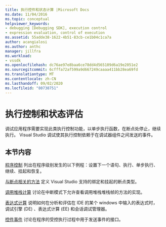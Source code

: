 ```yaml
---
title: 执行控件和状态计算 |Microsoft Docs
ms.date: 11/04/2016
ms.topic: conceptual
helpviewer_keywords:
- debugging [Debugging SDK], execution control
- expression evaluation, control of execution
ms.assetid: 55adde38-1622-4b51-83cb-ce1b04c1ca7a
author: acangialosi
ms.author: anthc
manager: jillfra
ms.workload:
- vssdk
ms.openlocfilehash: dc76ae97e8baa6ce78dd4d565109d6a19e2051e2
ms.sourcegitcommit: 6cfffa72af599a9d667249caaaa411bb28ea69fd
ms.translationtype: MT
ms.contentlocale: zh-CN
ms.lasthandoff: 09/02/2020
ms.locfileid: "80738751"
---
```

# <a name="execution-control-and-state-evaluation"></a>执行控制和状态评估
调试应用程序需要实现此类执行控制功能，以单步执行函数，在断点处停止，继续执行。 Visual Studio 调试使其执行控制依赖于在调试器组件之间发送的事件。

## <a name="in-this-section"></a>本节内容
 [程序控制](../../extensibility/debugger/program-control.md) 列出在程序级别发生的以下例程：设置下一个语句、执行、单步执行、继续、挂起和恢复。

 [与断点相关的方法](../../extensibility/debugger/breakpoint-related-methods.md) 定义 Visual Studio 支持的绑定和挂起的断点类型。

 [调用堆栈计算](../../extensibility/debugger/call-stack-evaluation.md) 讨论在中断模式下允许查看调用堆栈堆栈帧的方法的实现。

 [表达式计算](../../extensibility/debugger/expression-evaluation-visual-studio-debugging-sdk.md) 说明如何在分析和评估在 IDE 的某个 windows 中输入的表达式时，调试引擎 (DE) 、表达式计算 (EE) 和会话调试管理器。

 [控件事件](../../extensibility/debugger/control-events.md) 讨论在程序的受控执行过程中用于发送事件的接口。
